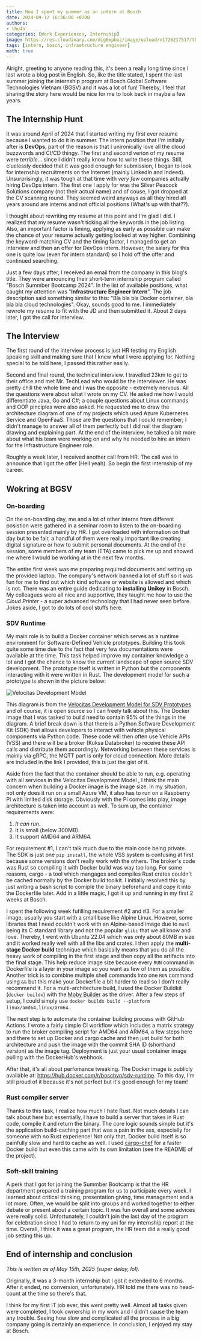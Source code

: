 ```yaml
---
title: How I spent my summer as an intern at Bosch
date: 2024-09-12 16:36:00 +0700
authors: 
- thu4n
categories: [Work Experiences, Internship]
image: https://res.cloudinary.com/dig6xpboz/image/upload/v1726217517/thu4nAtBosch_qrqxge.jpg
tags: [intern, bosch, infrastructure engineer]
math: true
---
```


Alright, greeting to anyone reading this, it's been a really long time since I last wrote a blog post in English. So, like the title stated, I spent the last summer joining the internship program at Bosch Global Software Technologies Vietnam (BGSV) and it was a lot of fun! Thereby, I feel that sharing the story here would be nice for me to look back in maybe a few years.

## The Internship Hunt


It was around April of 2024 that I started writing my first ever resume because I wanted to do it in summer. The intern position that I'm initially after is **DevOps**, part of the reason is that I unironically love all the cloud buzzwords and CI/CD thingy. The first and second verion of my resume were *terrible*... since I didn't really know how to write these things. Still, cluelessly decided that it was good enough for submission, I began to look for internship recruitments on the Internet (mainly LinkedIn and Indeed). Unsurprisingly, it was tough at that time with *very few* companies actually hiring DevOps intern. The first one I apply for was the Silver Peacock Solutions company (not their actual name) and of couse, I got dropped at the CV scanning round. They seemed weird anyways as all they hired all years around are interns and not official positions (What's up with that??).

I thought about rewriting my resume at this point and I'm glad I did. I realized that my resume wasn't ticking all the keywords in the job listing. Also, an important factor is timing, applying as early as possible can make the chance of your resume actually getting looked at way higher. Combining the keyword-matching CV and the timing factor, I managed to get an interview and then an offer for DevOps intern. However, the salary for this one is quite low (even for intern standard) so I hold off the offer and continued searching.

Just a few days after, I received an email from the company in this blog's title. They were announcing their short-term internship program called "Bosch Summber Bootcamp 2024". In the list of available positions, what caught my attention was "**Infrastructure Engineer Intern**". The job description said something similar to this: "Bla bla bla Docker container, bla bla bla cloud technologies". Okay, sounds good to me. I immediately rewrote my resume to fit with the JD and then submitted it. About 2 days later, I got the call for interview.

## The Interview

The first round of the interview process is just HR testing my English speaking skill and making sure that I knew what I were applying for. Nothing special to be told here, I passed this rather easily.

Second and final round, the technical interview. I travelled 23km to get to their office and met Mr. TechLead who would be the interviewer. He was pretty chill the whole time and I was the opposite - extremely nervous. All the questions were about what I wrote on my CV. He asked me how I would differentiate Java, Go and C#; a couple questions about Linux commands and OOP pinciples were also asked. He requested me to draw the architecture diagram of one of my projects which used Azure Kubernetes Service and OpenFaaS. Those are the questions that I could remember; I didn't manage to answer all of them perfectly but I did nail the diagram drawing and explaining part. At the end of the interview, he talked a bit more about what his team were working on and why he needed to hire an intern for the Infrastructure Engineer role.

Roughly a week later, I received another call from HR. The call was to announce that I got the offer (Hell yeah). So begin the first internship of my career.

## Wokring at BGSV

### On-boarding

On the on-boarding day, me and a lot of other interns from different posistion were gathered in a seminar room to listen to the on-boarding session presented mainly by HR. I got overloaded with information on that day but to be fair, a handful of them were really important like creating digital signature or how to submit personal documents. At the end of the session, some members of my team (ETA) came to pick me up and showed me where I would be working at in the next few months. 

The entire first week was me preparing required documents and setting up the provided laptop. The company's network banned a lot of stuff so it was fun for me to find out which kind software or website is allowed and which is not. There was an entire guide dedicating to **installing Unikey** in Bosch. My colleagues were all nice and supportive, they taught me how to use the *Cloud Printer* - a super advanced technology that I had never seen before. Jokes aside, I got to do lots of cool stuffs here.

### SDV Runtime

My main role is to build a Docker container which serves as a runtime environment for Software-Defined Vehicle prototypes. Building this took quite some time due to the fact that very few documentations were available at the time. This task helped improve my container knowledge a lot and I got the chance to know the current landscape of open source SDV development. The prototype itself is written in Python but the components interacting with it were written in Rust. The development model for such a prototype is shown in the picture below:

![Velocitas Development Model](https://res.cloudinary.com/dig6xpboz/image/upload/v1730701789/programming_model_hct4rm.png)

This diagram is from the [Velocitas Development Model for SDV Prototypes](https://eclipse-velocitas.github.io/velocitas-docs/docs/concepts/development_model/) and of course, it is open source so I can freely talk about this. The Docker image that I was tasked to build need to contain 95% of the things in the diagram. A brief break down is that there is a Python Software Development Kit (SDK) that allows developers to interact with vehicle physical components via Python code. These code will then often use Vehicle APIs (VSS) and there will be a broker (Kuksa Databroker) to receive these  API calls and distribute them accordingly. Networking between these services is mainly via gRPC, the MQTT part is only for cloud connection. More details are included in the link I provided, this is just the gist of it.

Aside from the fact that the container should be able to run, e.g. operating with all services in the Velocitas Development Model , I think the main concern when building a Docker image is the image size. In my situation, not only does it run on a small Azure VM, it also has to run on a Raspberry Pi with limited disk storage. Obviously with the Pi comes into play, image architecture is taken into account as well. To sum up, the container requirements were:

1. *It can run*.
2. It is small (below 300MB).
3. It support AMD64 and ARM64.

For requirement #1, I can't talk much due to the main code being private. The SDK is just one `pip install`, the whole VSS system is confusing at first because some versions don't really work with the others. The broker's code was Rust so compiling it with Docker build was way too long. For some reasons, cargo - a tool which mangages and compiles Rust crates couldn't be cached normally by the Docker build toolkit. I initially resolved this by just writing a bash script to comiple the binary beforehand and copy it into the Dockerfile later. Add in a little magic, I got it up and running in my first 2 weeks at Bosch.

I spent the following week fufilling requirement #2 and #3. For a smaller image, usually you start with a small base like Alpine Linux. However, some libraries that I need couldn't work with an Alpine-based image due to `musl` being its C standard library and not the popular `glibc` that we all know and love. Thereby, I went with Ubuntu 22.04 which was only about 80MB in size and it worked really well with all the libs and crates. I then apply the **multi-stage Docker build** technique which basically means that you do all the heavy work of compiling in the first stage and then copy all the artifacts into the final stage. This help reduce image size because every `RUN` command in Dockerfile is a layer in  your image so you want as few of them as possible. Another trick is to combine multiple shell commands into one `RUN` command using `&&` but this make your Dockerfile a bit harder to read so I don't really recommend it. For a multi-architecture build, I used the Docker Buildkit (`docker buildx`) with the [Moby Builder](https://github.com/moby/buildkit) as the driver. After a few steps of setup,  I could simply use `docker buildx build --platform linux/amd64,linux/arm64`.

The next step is to automate the container building process with GitHub Actions. I wrote a fairly simple CI workflow which includes a matrix strategy to run the broker compiling script for AMD64 and ARM64, a few steps here and there to set up Docker and cargo cache and then just build for both architecture and push the image with the commit SHA ID (shorthand version) as the image tag. Deployment is just your usual container image pulling with the DockerHub's webhook.

After that, it's all about perfomance tweaking. The Docker image is publicly available at: https://hub.docker.com/r/boschvn/sdv-runtime. To this day, I'm still proud of it because it's not perfect but it's good enough for my team!

### Rust compiler server

Thanks to this task, I realize how much I hate Rust. Not much details I can talk about here but essentially, I have to build a server that takes in Rust code, compile it and return the binary. The core logic sounds simple but it's the application build-caching part that was a pain in the ass, especially for someone with no Rust experience! Not only that, Docker build itself is so painfully slow and hard to cache as well. I used [cargo-chef](https://github.com/LukeMathWalker/cargo-chef) for a faster Docker build but even this came with its own limitation (see the README of the project).

### Soft-skill training

A perk that I got for joining the Summber Bootcamp is that the HR department prepared a training program for us to participate every week. I learned about critical thinking, presentation giving, time management and a lot more. Often, we would be split into groups and worked together to either debate or present about a certain topic. It was fun overall and some advices were really solid. Unfortunately, I couldn't join the last day of the program for celebration since I had to return to my uni for my internship report at the time. Overall, I think it was a great program, the HR team did a really good job setting this up.

## End of internship and conclusion

*This is written as of May 15th, 2025 (super delay, lol).*

Originally, it was a 3-month internship but I got it extended to 6 months. After it ended, no conversion, unfortunately. HR told me there was no head-count at the time so there's that.

I think for my first IT job ever, this went pretty well. Almost all tasks given were completed, I took ownership in my work and I didn't cause the team any trouble. Seeing how slow and complicated all the process in a big company going is certainly an experience. In conclusion, I enjoyed my stay at Bosch.